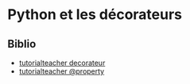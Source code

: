 # Python et les décorateurs

## Biblio

- [tutorialteacher decorateur](https://www.tutorialsteacher.com/python/property-decorator)
- [tutorialteacher @property](https://www.tutorialsteacher.com/python/property-decorator)
